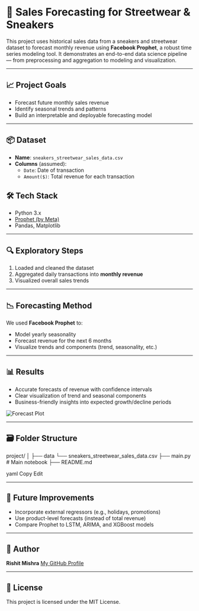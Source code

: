 # 🧾 Sales Forecasting for Streetwear & Sneakers

This project uses historical sales data from a sneakers and streetwear dataset to forecast monthly revenue using **Facebook Prophet**, a robust time series modeling tool. It demonstrates an end-to-end data science pipeline — from preprocessing and aggregation to modeling and visualization.

---

## 📈 Project Goals

- Forecast future monthly sales revenue
- Identify seasonal trends and patterns
- Build an interpretable and deployable forecasting model

---

## 📦 Dataset

- **Name**: `sneakers_streetwear_sales_data.csv`
- **Columns** (assumed):
  - `Date`: Date of transaction
  - `Amount($)`: Total revenue for each transaction


## 🛠 Tech Stack

- Python 3.x  
- [Prophet (by Meta)](https://facebook.github.io/prophet/)
- Pandas, Matplotlib

---

## 🔍 Exploratory Steps

1. Loaded and cleaned the dataset
2. Aggregated daily transactions into **monthly revenue**
3. Visualized overall sales trends

---

## 📉 Forecasting Method

We used **Facebook Prophet** to:
- Model yearly seasonality
- Forecast revenue for the next 6 months
- Visualize trends and components (trend, seasonality, etc.)

---

## 📊 Results

- Accurate forecasts of revenue with confidence intervals
- Clear visualization of trend and seasonal components
- Business-friendly insights into expected growth/decline periods

![Forecast Plot](./images/forecast.png)

---

## 🗃️ Folder Structure

project/
│
├── data 
    └── sneakers_streetwear_sales_data.csv
├── main.py # Main notebook
├── README.md

yaml
Copy
Edit

---

## 🚀 Future Improvements

- Incorporate external regressors (e.g., holidays, promotions)
- Use product-level forecasts (instead of total revenue)
- Compare Prophet to LSTM, ARIMA, and XGBoost models

---

## 🧠 Author

**Rishit Mishra**
[My GitHub Profile](https://github.com/rishit314)

---

## 📜 License

This project is licensed under the MIT License.
